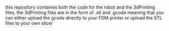 this repository containes both the code for the robot and the 3dPrinting files. the 3dPrinting files are in the form of .stl and .gcode meaning that you can either upload the gcode directly to your FDM printer or upload the STL files to your own slicer 
